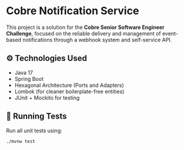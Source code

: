 # Cobre Notification Service

This project is a solution for the **Cobre Senior Software Engineer Challenge**, focused on the reliable delivery and management of event-based notifications through a webhook system and self-service API.

## ⚙️ Technologies Used

- Java 17
- Spring Boot
- Hexagonal Architecture (Ports and Adapters)
- Lombok (for cleaner boilerplate-free entities)
- JUnit + Mockito for testing

## 🧪 Running Tests

Run all unit tests using:

```bash
./mvnw test